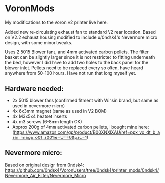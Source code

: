 # VoronMods
My modifications to the Voron v2 printer live here. 

Added new re-circulating exhaust fan to standard V2 rear location. Based on V2.2 exhaust housing modified to include u/0ndsk4's Nevermore micro design, with some minor tweaks.

Uses 2 5015 Blower fans, and 4mm activated carbon pellets. The filter basket can be slightly larger since it is not restricted to fitting underneath the bed,
however I did have to add two holes to the back panel for the blower inlet. Pellets need to be replaced every so often, have heard anywhere from 50-100 hours. Have not run that long myself yet.

## Hardware needed:
- 2x 5015 blower fans (confirmed fitment with Winsin brand, but same as used in nevermore micro)
- 4x 6x3mm magnet (same as used in V2 BOM)
- 4x M3x5x4 heatset inserts
- 4x m3 screws (6-8mm length OK)
- Approx 200g of 4mm activated carbon pellets, I bought mine here:
(https://www.amazon.com/gp/product/B00XNXIXAU/ref=ppx_yo_dt_b_asin_image_o01_s00?ie=UTF8&psc=1)

## Nevermore micro:
Based on original design from 0ndsk4:
https://github.com/0ndsk4/VoronUsers/tree/0ndsk4/printer_mods/0ndsk4/Nevermore_Air_Filter/Nevermore_Micro
